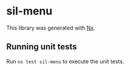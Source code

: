 # sil-menu

This library was generated with [Nx](https://nx.dev).

## Running unit tests

Run `nx test sil-menu` to execute the unit tests.
